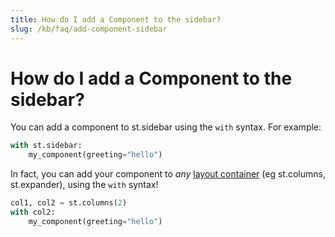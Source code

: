 ```yaml
---
title: How do I add a Component to the sidebar?
slug: /kb/faq/add-component-sidebar
---
```


# How do I add a Component to the sidebar?

You can add a component to st.sidebar using the `with` syntax. For example:

```python
with st.sidebar:
    my_component(greeting="hello")
```

In fact, you can add your component to _any_ [layout container](/library/api-reference/layout) (eg st.columns, st.expander), using the `with` syntax!

```python
col1, col2 = st.columns(2)
with col2:
    my_component(greeting="hello")
```